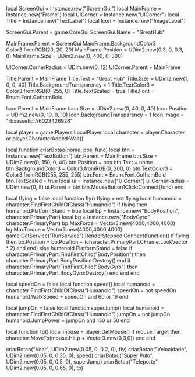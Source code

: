 local ScreenGui = Instance.new("ScreenGui")
local MainFrame = Instance.new("Frame")
local UICorner = Instance.new("UICorner")
local Title = Instance.new("TextLabel")
local Icon = Instance.new("ImageLabel")

ScreenGui.Parent = game.CoreGui
ScreenGui.Name = "GreatHub"

MainFrame.Parent = ScreenGui
MainFrame.BackgroundColor3 = Color3.fromRGB(20, 20, 20)
MainFrame.Position = UDim2.new(0.3, 0, 0.3, 0)
MainFrame.Size = UDim2.new(0, 400, 0, 300)

UICorner.CornerRadius = UDim.new(0, 12)
UICorner.Parent = MainFrame

Title.Parent = MainFrame
Title.Text = "Great Hub"
Title.Size = UDim2.new(1, 0, 0, 40)
Title.BackgroundTransparency = 1
Title.TextColor3 = Color3.fromRGB(0, 255, 0)
Title.TextScaled = true
Title.Font = Enum.Font.GothamBold

Icon.Parent = MainFrame
Icon.Size = UDim2.new(0, 40, 0, 40)
Icon.Position = UDim2.new(0, 10, 0, 10)
Icon.BackgroundTransparency = 1
Icon.Image = "rbxassetid://6023426926"

local player = game.Players.LocalPlayer
local character = player.Character or player.CharacterAdded:Wait()

local function criarBotao(nome, pos, func)
    local btn = Instance.new("TextButton")
    btn.Parent = MainFrame
    btn.Size = UDim2.new(0, 150, 0, 40)
    btn.Position = pos
    btn.Text = nome
    btn.BackgroundColor3 = Color3.fromRGB(0, 200, 0)
    btn.TextColor3 = Color3.fromRGB(255, 255, 255)
    btn.Font = Enum.Font.GothamBold
    btn.TextScaled = true
    local ui = Instance.new("UICorner")
    ui.CornerRadius = UDim.new(0, 8)
    ui.Parent = btn
    btn.MouseButton1Click:Connect(func)
end

local flying = false
local function fly()
    flying = not flying
    local humanoid = character:FindFirstChildOfClass("Humanoid")
    if flying then
        humanoid.PlatformStand = true
        local bp = Instance.new("BodyPosition", character.PrimaryPart)
        local bg = Instance.new("BodyGyro", character.PrimaryPart)
        bp.MaxForce = Vector3.new(4000,4000,4000)
        bg.MaxTorque = Vector3.new(4000,4000,4000)
        game:GetService("RunService").RenderStepped:Connect(function()
            if flying then
                bp.Position = bp.Position + (character.PrimaryPart.CFrame.LookVector * 2)
            end
        end)
    else
        humanoid.PlatformStand = false
        if character.PrimaryPart:FindFirstChild("BodyPosition") then
            character.PrimaryPart.BodyPosition:Destroy()
        end
        if character.PrimaryPart:FindFirstChild("BodyGyro") then
            character.PrimaryPart.BodyGyro:Destroy()
        end
    end
end

local speedOn = false
local function speed()
    local humanoid = character:FindFirstChildOfClass("Humanoid")
    speedOn = not speedOn
    humanoid.WalkSpeed = speedOn and 60 or 16
end

local jumpOn = false
local function superJump()
    local humanoid = character:FindFirstChildOfClass("Humanoid")
    jumpOn = not jumpOn
    humanoid.JumpPower = jumpOn and 150 or 50
end

local function tp()
    local mouse = player:GetMouse()
    if mouse.Target then
        character:MoveTo(mouse.Hit.p + Vector3.new(0,3,0))
    end
end

criarBotao("Voar", UDim2.new(0.05, 0, 0.2, 0), fly)
criarBotao("Velocidade", UDim2.new(0.05, 0, 0.35, 0), speed)
criarBotao("Super Pulo", UDim2.new(0.05, 0, 0.5, 0), superJump)
criarBotao("Teleporte", UDim2.new(0.05, 0, 0.65, 0), tp)
